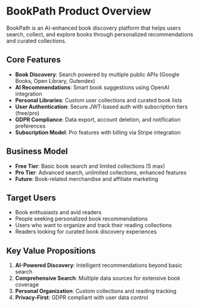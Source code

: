 # BookPath Product Overview

BookPath is an AI-enhanced book discovery platform that helps users search, collect, and explore books through personalized recommendations and curated collections.

## Core Features

- **Book Discovery**: Search powered by multiple public APIs (Google Books, Open Library, Gutendex)
- **AI Recommendations**: Smart book suggestions using OpenAI integration
- **Personal Libraries**: Custom user collections and curated book lists
- **User Authentication**: Secure JWT-based auth with subscription tiers (free/pro)
- **GDPR Compliance**: Data export, account deletion, and notification preferences
- **Subscription Model**: Pro features with billing via Stripe integration

## Business Model

- **Free Tier**: Basic book search and limited collections (5 max)
- **Pro Tier**: Advanced search, unlimited collections, enhanced features
- **Future**: Book-related merchandise and affiliate marketing

## Target Users

- Book enthusiasts and avid readers
- People seeking personalized book recommendations
- Users who want to organize and track their reading collections
- Readers looking for curated book discovery experiences

## Key Value Propositions

1. **AI-Powered Discovery**: Intelligent recommendations beyond basic search
2. **Comprehensive Search**: Multiple data sources for extensive book coverage
3. **Personal Organization**: Custom collections and reading tracking
4. **Privacy-First**: GDPR compliant with user data control